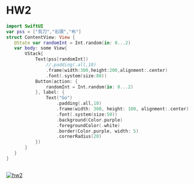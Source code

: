 <h1>HW2</h1>
      
 ```swift
import SwiftUI
var pss = ["剪刀","石頭","布"]
struct ContentView: View {
    @State var randomInt = Int.random(in: 0...2)
    var body: some View{
        VStack{
            Text(pss[randomInt]) 
                //.padding(.all,10)
                .frame(width:300,height:200,alignment:.center)
                .font(.system(size:80))
            Button(action: {
                randomInt = Int.random(in: 0...2)
            }, label: {
                Text("Go")
                    .padding(.all,10)
                    .frame(width: 300, height: 100, alignment:.center)
                    .font(.system(size:50))
                    .background(Color.purple)
                    .foregroundColor(.white)
                    .border(Color.purple, width: 5)
                    .cornerRadius(20)
            })
        }
    }
}



 ```

[![hw2](https://res.cloudinary.com/marcomontalbano/image/upload/v1698568341/video_to_markdown/images/youtube--7u11M1IPeVY-c05b58ac6eb4c4700831b2b3070cd403.jpg)](https://youtu.be/7u11M1IPeVY?si=wZjCVwvCSo7oD9qg "hw2")
